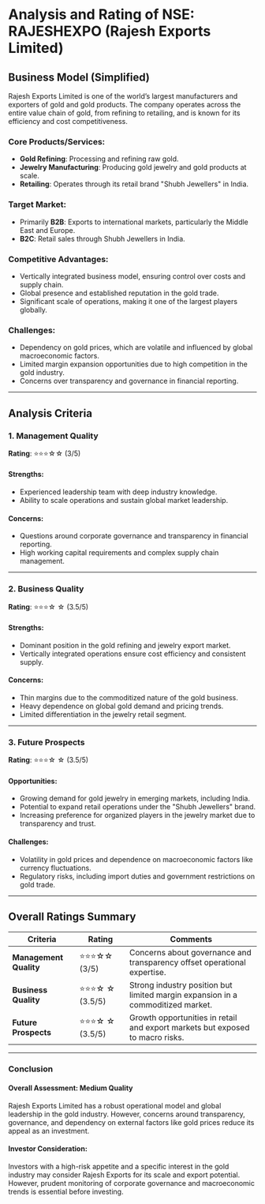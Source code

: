 # Analysis and Rating of NSE: RAJESHEXPO (Rajesh Exports Limited)  

## Business Model (Simplified)  
Rajesh Exports Limited is one of the world’s largest manufacturers and exporters of gold and gold products. The company operates across the entire value chain of gold, from refining to retailing, and is known for its efficiency and cost competitiveness.  

### Core Products/Services:  
- **Gold Refining**: Processing and refining raw gold.  
- **Jewelry Manufacturing**: Producing gold jewelry and gold products at scale.  
- **Retailing**: Operates through its retail brand "Shubh Jewellers" in India.  

### Target Market:  
- Primarily **B2B**: Exports to international markets, particularly the Middle East and Europe.  
- **B2C**: Retail sales through Shubh Jewellers in India.  

### Competitive Advantages:  
- Vertically integrated business model, ensuring control over costs and supply chain.  
- Global presence and established reputation in the gold trade.  
- Significant scale of operations, making it one of the largest players globally.  

### Challenges:  
- Dependency on gold prices, which are volatile and influenced by global macroeconomic factors.  
- Limited margin expansion opportunities due to high competition in the gold industry.  
- Concerns over transparency and governance in financial reporting.  

---

## Analysis Criteria  

### 1. Management Quality  
**Rating**: ⭐⭐⭐☆☆ (3/5)  

#### Strengths:  
- Experienced leadership team with deep industry knowledge.  
- Ability to scale operations and sustain global market leadership.  

#### Concerns:  
- Questions around corporate governance and transparency in financial reporting.  
- High working capital requirements and complex supply chain management.  

---

### 2. Business Quality  
**Rating**: ⭐⭐⭐☆ ☆ (3.5/5)  

#### Strengths:  
- Dominant position in the gold refining and jewelry export market.  
- Vertically integrated operations ensure cost efficiency and consistent supply.  

#### Concerns:  
- Thin margins due to the commoditized nature of the gold business.  
- Heavy dependence on global gold demand and pricing trends.  
- Limited differentiation in the jewelry retail segment.  

---

### 3. Future Prospects  
**Rating**: ⭐⭐⭐☆ ☆ (3.5/5)  

#### Opportunities:  
- Growing demand for gold jewelry in emerging markets, including India.  
- Potential to expand retail operations under the "Shubh Jewellers" brand.  
- Increasing preference for organized players in the jewelry market due to transparency and trust.  

#### Challenges:  
- Volatility in gold prices and dependence on macroeconomic factors like currency fluctuations.  
- Regulatory risks, including import duties and government restrictions on gold trade.  

---

## Overall Ratings Summary  

| **Criteria**         | **Rating**    | **Comments**                                                       |  
|-----------------------|---------------|---------------------------------------------------------------------|  
| **Management Quality** | ⭐⭐⭐☆☆ (3/5)  | Concerns about governance and transparency offset operational expertise. |  
| **Business Quality**   | ⭐⭐⭐☆ ☆ (3.5/5) | Strong industry position but limited margin expansion in a commoditized market. |  
| **Future Prospects**   | ⭐⭐⭐☆ ☆ (3.5/5) | Growth opportunities in retail and export markets but exposed to macro risks. |  

---

### Conclusion  

#### **Overall Assessment**: **Medium Quality**  
Rajesh Exports Limited has a robust operational model and global leadership in the gold industry. However, concerns around transparency, governance, and dependency on external factors like gold prices reduce its appeal as an investment.  

#### Investor Consideration:  
Investors with a high-risk appetite and a specific interest in the gold industry may consider Rajesh Exports for its scale and export potential. However, prudent monitoring of corporate governance and macroeconomic trends is essential before investing.  
